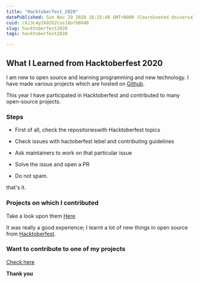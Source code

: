 ```yaml
---
title: "Hacktoberfest_2020"
datePublished: Sun Nov 29 2020 16:25:48 GMT+0000 (Coordinated Universal Time)
cuid: cki3c4y2k02b2cus18orb0k48
slug: hacktoberfest2020
tags: hacktoberfest2020

---
```


## What I Learned from Hacktoberfest 2020

I am new to open source and learning programming and new technology.
I have made various projects which are hosted on [Github](https://github.com/flyingsonu122?tab=repositories).

This year I have participated in Hacktoberfest and contributed to many open-source projects.

### Steps

* First of all, check the repositorieswith Hacktoberfest topics

* Check issues with hactoberfest lebel and contributing guidelines

* Ask maintainers to work on that particular issue

* Solve the issue and open a PR

* Do not spam.

that's it.

### Projects on which I contributed

Take a look upon them [Here](https://github.com/pulls?q=is%3Apr+author%3Aflyingsonu122+archived%3Afalse+is%3Aclosed)

It was really a good experience; I learnt a lot of new things in open source from [Hacktoberfest](https://hacktoberfest.digitalocean.com/).

### Want to contribute to one of my projects

[Check here](https://github.com/flyingsonu122/JSON/issues/1)

**Thank you**







